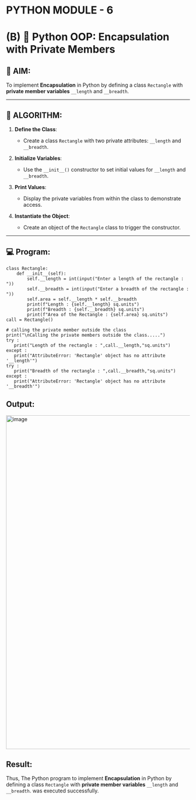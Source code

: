 # PYTHON MODULE - 6
# (B) 🐍 Python OOP: Encapsulation with Private Members

## 🎯 AIM:

To implement **Encapsulation** in Python by defining a class `Rectangle` with **private member variables** `__length` and `__breadth`.

---

## 🧠 ALGORITHM:

1. **Define the Class**:
   - Create a class `Rectangle` with two private attributes: `__length` and `__breadth`.

2. **Initialize Variables**:
   - Use the `__init__()` constructor to set initial values for `__length` and `__breadth`.

3. **Print Values**:
   - Display the private variables from within the class to demonstrate access.

4. **Instantiate the Object**:
   - Create an object of the `Rectangle` class to trigger the constructor.

---

## 💻 Program:

    class Rectangle:
        def __init__(self):
            self.__length = int(input("Enter a length of the rectangle : "))
            self.__breadth = int(input("Enter a breadth of the rectangle : "))
            self.area = self.__length * self.__breadth
            print(f"Length : {self.__length} sq.units")
            print(f"Breadth : {self.__breadth} sq.units")
            print(f"Area of the Rectangle : {self.area} sq.units")
    call = Rectangle()
    
    # calling the private member outside the class
    print("\nCalling the private members outside the class.....")
    try :
       print("Length of the rectangle : ",call.__length,"sq.units")
    except :
       print("AttributeError: 'Rectangle' object has no attribute '__length'")
    try :
       print("Breadth of the rectangle : ",call.__breadth,"sq.units")
    except :
       print("AttributeError: 'Rectangle' object has no attribute '__breadth'")

## Output:

<img width="1917" height="912" alt="image" src="https://github.com/user-attachments/assets/99828b7a-40be-4e20-926d-91ce91012313" />

## Result:

Thus, The Python program to implement **Encapsulation** in Python by defining a class `Rectangle` with **private member variables** `__length` and `__breadth`.
 was executed successfully.
